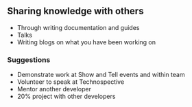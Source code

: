 
## Sharing knowledge with others

- Through writing documentation and guides
- Talks
- Writing blogs on what you have been working on

### Suggestions 
- Demonstrate work at Show and Tell events and within team 
- Volunteer to speak at Technospective
- Mentor another developer
- 20% project with other developers
